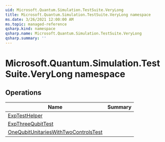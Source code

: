 ```yaml
---
uid: Microsoft.Quantum.Simulation.TestSuite.VeryLong
title: Microsoft.Quantum.Simulation.TestSuite.VeryLong namespace
ms.date: 3/26/2021 12:00:00 AM
ms.topic: managed-reference
qsharp.kind: namespace
qsharp.name: Microsoft.Quantum.Simulation.TestSuite.VeryLong
qsharp.summary: ''
---
```


# Microsoft.Quantum.Simulation.TestSuite.VeryLong namespace




<!-- summaries -->

## Operations

| Name | Summary |
|------|---------|
|[ExpTestHelper](xref:Microsoft.Quantum.Simulation.TestSuite.VeryLong.ExpTestHelper) | |
|[ExpThreeQubitTest](xref:Microsoft.Quantum.Simulation.TestSuite.VeryLong.ExpThreeQubitTest) | |
|[OneQubitUnitariesWithTwoControlsTest](xref:Microsoft.Quantum.Simulation.TestSuite.VeryLong.OneQubitUnitariesWithTwoControlsTest) | |


<!-- /summaries -->
